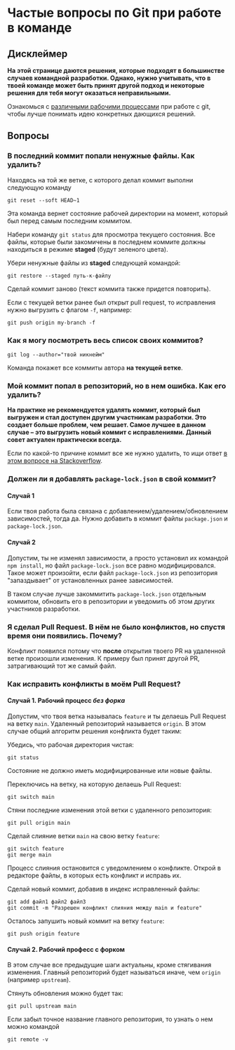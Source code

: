 # Частые вопросы по Git при работе в команде

## Дисклеймер

**На этой странице даются решения, которые подходят в большинстве случаев командной разработки. Однако, нужно учитывать, что в твоей команде может быть принят другой подход и некоторые решения для тебя могут оказаться неправильными.**

Ознакомься с [различными рабочими процессами](https://www.atlassian.com/ru/git/tutorials/comparing-workflows) при работе с git, чтобы лучше понимать идею конкретных дающихся решений.

## Вопросы

### В последний коммит попали ненужные файлы. Как удалить?

Находясь на той же ветке, с которого делал коммит выполни следующую команду

```
git reset --soft HEAD~1
```

Эта команда вернет состояние рабочей директории на момент, который был перед самым последним коммитом.

Набери команду `git status` для просмотра текущего состояния. Все файлы, которые были закомичены в последнем коммите должны находиться в режиме **staged** (будут зеленого цвета).

Убери ненужные файлы из **staged** следующей командой:

```
git restore --staged путь-к-файлу
```

Сделай коммит заново (текст коммита также придется повторить).

Если с текущей ветки ранее был открыт pull request, то исправления нужно выгрузить с флагом `-f`, например: 

```
git push origin my-branch -f
```

### Как я могу посмотреть весь список своих коммитов?

```
git log --author="твой никнейм"
```

Команда покажет все коммиты автора **на текущей ветке**.

### Мой коммит попал в репозиторий, но в нем ошибка. Как его удалить?

**На практике не рекомендуется удалять коммит, который был выгружен и стал доступен другим участникам разработки. Это создает больше проблем, чем решает. Самое лучшее в данном случае – это выгрузить новый коммит с исправлениями. Данный совет актуален практически всегда.**

Если по какой-то причине коммит все же нужно удалить, то ищи ответ [в этом вопросе на Stackoverflow](https://stackoverflow.com/questions/448919/how-can-i-remove-a-commit-on-github).

### Должен ли я добавлять `package-lock.json` в свой коммит?

#### Случай 1

Если твоя работа была связана с добавлением/удалением/обновлением зависимостей, тогда да. Нужно добавить в коммит файлы `package.json` и `package-lock.json`.

#### Случай 2

Допустим, ты не изменял зависимости, а просто установил их командой `npm install`, но файл `package-lock.json` все равно модифицировался. Такое может произойти, если файл `package-lock.json` из репозитория "запаздывает" от установленных ранее зависимостей.

В таком случае лучше закоммитить `package-lock.json` отдельным коммитом, обновить его в репозитории и уведомить об этом других участников разработки.

### Я сделал Pull Request. В нём не было конфликтов, но спустя время они появились. Почему?

Конфликт появился потому что **после** открытия твоего PR на удаленной ветке произошли изменения. К примеру был принят другой PR, затрагивающий тот же самый файл.

### Как исправить конфликты в моём Pull Request?

#### Случай 1. Рабочий процесс _без форка_

Допустим, что твоя ветка называлась `feature` и ты делаешь Pull Request на ветку `main`. Удаленный репозиторий называется `origin`. В этом случае общий алгоритм решения конфликта будет таким:

Убедись, что рабочая директория чистая:

```
git status
```

Состояние не должно иметь модифицированные или новые файлы.

Переключись на ветку, на которую делаешь Pull Request:

```
git switch main
```

Стяни последние изменения этой ветки с удаленного репозитория:

```
git pull origin main
```

Сделай слияние ветки `main` на свою ветку `feature`:

```
git switch feature
git merge main
```

Процесс слияния остановится с уведомлением о конфликте. Открой в редакторе файлы, в которых есть конфликт и исправь их. 

Сделай новый коммит, добавив в индекс исправленный файлы:

```
git add файл1 файл2 файл3
git commit -m "Разрешен конфликт слияния между main и feature"
```

Осталось запушить новый коммит на ветку `feature`:

```
git push origin feature
```

#### Случай 2. Рабочий професс с форком

В этом случае все предыдущие шаги актуальны, кроме стягивания изменения. Главный репозиторий будет называться иначе, чем `origin` (например `upstream`).

Стянуть обновления можно будет так: 

```
git pull upstream main
```

Если забыл точное название главного репозитория, то узнать о нем можно командой 

```
git remote -v
```
